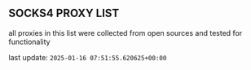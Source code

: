 ## SOCKS4 PROXY LIST

all proxies in this list were collected from open sources and tested for functionality

last update: `2025-01-16 07:51:55.620625+00:00`